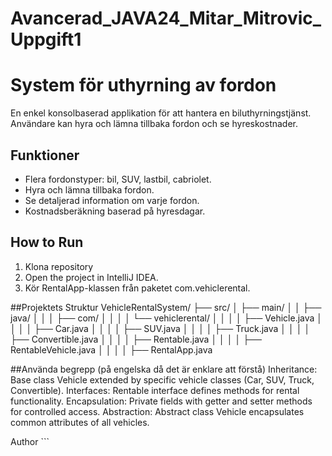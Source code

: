 # Avancerad_JAVA24_Mitar_Mitrovic_Uppgift1

# System för uthyrning av fordon

En enkel konsolbaserad applikation för att hantera en biluthyrningstjänst. Användare kan hyra och lämna tillbaka fordon och se hyreskostnader.

## Funktioner
- Flera fordonstyper: bil, SUV, lastbil, cabriolet.
- Hyra och lämna tillbaka fordon.
- Se detaljerad information om varje fordon.
- Kostnadsberäkning baserad på hyresdagar.


## How to Run
1. Klona repository
2. Open the project in IntelliJ IDEA.
3. Kör RentalApp-klassen från paketet com.vehiclerental.

##Projektets Struktur
VehicleRentalSystem/
├── src/
│   ├── main/
│   │   ├── java/
│   │   │   ├── com/
│   │   │   │   └── vehiclerental/
│   │   │   │       ├── Vehicle.java
│   │   │   │       ├── Car.java
│   │   │   │       ├── SUV.java
│   │   │   │       ├── Truck.java
│   │   │   │       ├── Convertible.java
│   │   │   │       ├── Rentable.java
│   │   │   │       ├── RentableVehicle.java
│   │   │   │       ├── RentalApp.java

##Använda begrepp (på engelska då det är enklare att förstå)
Inheritance: Base class Vehicle extended by specific vehicle classes (Car, SUV, Truck, Convertible).
Interfaces: Rentable interface defines methods for rental functionality.
Encapsulation: Private fields with getter and setter methods for controlled access.
Abstraction: Abstract class Vehicle encapsulates common attributes of all vehicles.

Author
<Mitar Mitrovic> ```
